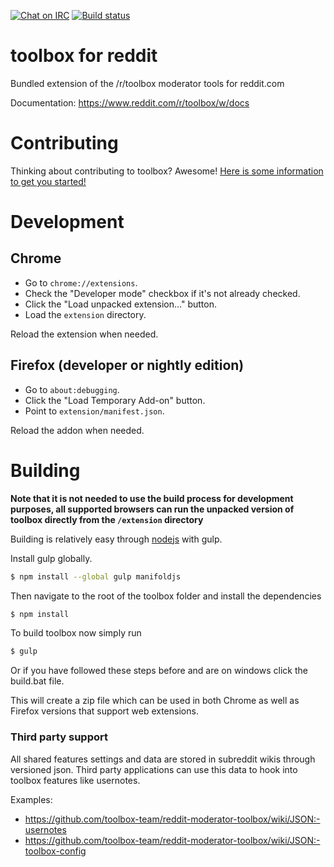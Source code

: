 [![Chat on IRC](https://img.shields.io/badge/irc-%23toolbox-blue.svg)](http://webchat.snoonet.org/#toolbox) [![Build status](https://ci.appveyor.com/api/projects/status/e4uru1b498486cdo/branch/master?svg=true)](https://ci.appveyor.com/project/toolbox-team/reddit-moderator-toolbox-redesign/branch/master)

toolbox for reddit
========================

Bundled extension of the /r/toolbox moderator tools for reddit.com

Documentation: https://www.reddit.com/r/toolbox/w/docs


# Contributing 

Thinking about contributing to toolbox? Awesome! [Here is some information to get you started!](/CONTRIBUTING.md)

# Development

## Chrome

- Go to `chrome://extensions`.
- Check the "Developer mode" checkbox if it's not already checked.
- Click the "Load unpacked extension..." button.
- Load the `extension` directory.

Reload the extension when needed.

## Firefox (developer or nightly edition)

- Go to `about:debugging`.
- Click the "Load Temporary Add-on" button.
- Point to `extension/manifest.json`.

Reload the addon when needed.

# Building

**Note that it is not needed to use the build process for development purposes, all supported browsers can run the unpacked version of toolbox directly from the `/extension` directory**

Building is relatively easy through [nodejs](https://nodejs.org/) with gulp.

Install gulp globally.

```sh
$ npm install --global gulp manifoldjs
```

Then navigate to the root of the toolbox folder and install the dependencies

```sh
$ npm install
```

To build toolbox now simply run

```sh
$ gulp
```

Or if you have followed these steps before and are on windows click the build.bat file.

This will create a zip file which can be used in both Chrome as well as Firefox versions that support web extensions.

### Third party support

All shared features settings and data are stored in subreddit wikis through versioned json. Third party applications can use this data to hook into toolbox features like usernotes.

Examples:

- https://github.com/toolbox-team/reddit-moderator-toolbox/wiki/JSON:-usernotes
- https://github.com/toolbox-team/reddit-moderator-toolbox/wiki/JSON:-toolbox-config
